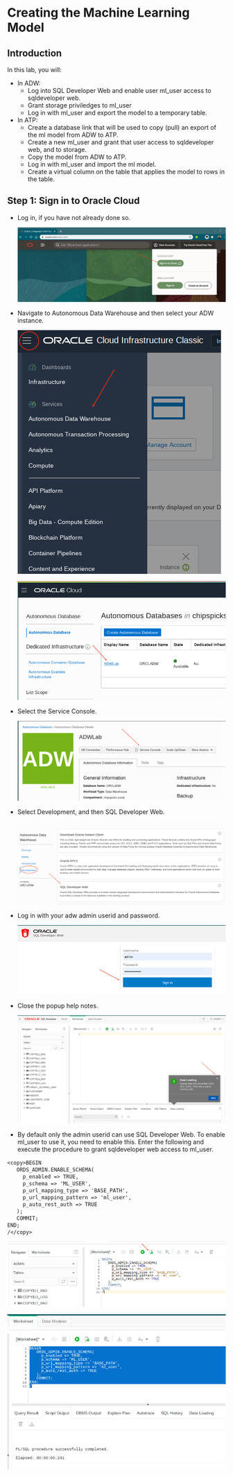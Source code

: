 # Creating the Machine Learning Model

## Introduction

In this lab, you will:

- In ADW:
  - Log into SQL Developer Web and enable user ml_user access to sqldeveloper web.
  - Grant storage priviledges to ml_user
  - Log in with ml_user and export the model to a temporary table.
- In ATP:
  - Create a database link that will be used to copy (pull) an export of the ml model from ADW to ATP.
  - Create a new ml_user and grant that user access to sqldeveloper web, and to storage.
  - Copy the model from ADW to ATP.
  - Log in with ml_user and import the ml model.
  - Create a virtual column on the table that applies the model to rows in the table.

## **Step 1:** Sign in to Oracle Cloud

- Log in, if you have not already done so.

  ![](./images/3/001.png  " ")

- Navigate to Autonomous Data Warehouse and then select your ADW instance.

  ![](./images/3/002.png  " ")

  ![](./images/3/003.png  " ")

- Select the Service Console.

  ![](./images/3/004.png  " ")

- Select Development, and then SQL Developer Web.

  ![](./images/3/005.png  " ")

- Log in with your adw admin userid and password.

  ![](./images/3/006.png  " ")

- Close the popup help notes.

  ![](./images/3/007.png  " ")

- By default only the admin userid can use SQL Developer Web.  To enable ml_user to use it, you need to enable this.  Enter the following and execute the procedure to grant sqldeveloper web access to ml_user.
```
<copy>BEGIN
   ORDS_ADMIN.ENABLE_SCHEMA(
     p_enabled => TRUE,
     p_schema => 'ML_USER',
     p_url_mapping_type => 'BASE_PATH',
     p_url_mapping_pattern => 'ml_user',
     p_auto_rest_auth => TRUE
   );
   COMMIT;
END;
/</copy>
```

  ![](./images/3/008.png  " ")

  ![](./images/3/009.png  " ")